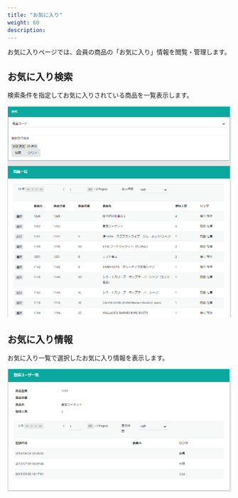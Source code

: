 ```yaml
---
title: "お気に入り"
weight: 60
description: 
---
```


お気に入りページでは、会員の商品の「お気に入り」情報を閲覧・管理します。

## お気に入り検索
検索条件を指定してお気に入りされている商品を一覧表示します。

![検索](search.png)

## お気に入り情報
お気に入り一覧で選択したお気に入り情報を表示します。  

![詳細](detail.png)

